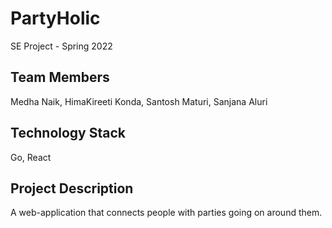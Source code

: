 # PartyHolic
SE Project - Spring 2022

## Team Members
Medha Naik, 
HimaKireeti Konda, 
Santosh Maturi, 
Sanjana Aluri

## Technology Stack
Go, React

## Project Description
A web-application that connects people with parties going on around them.
